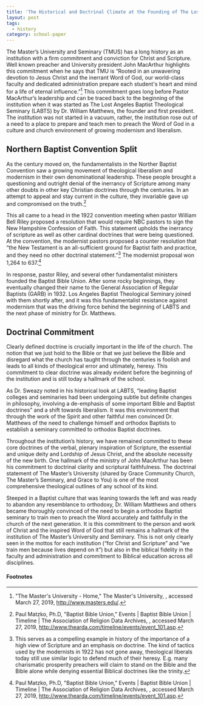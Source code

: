 ```yaml
---
title: 'The Historical and Doctrinal Climate at the Founding of The Los Angeles Baptist Theological Seminary'
layout: post
tags:
  - history
category: school-paper
---
```

The Master’s University and Seminary (TMUS) has a long history as an institution with a firm commitment and conviction for Christ and Scripture. Well known preacher and University president John MacArthur highlights this commitment when he says that TMU is “Rooted in an unwavering devotion to Jesus Christ and the inerrant Word of God, our world-class faculty and dedicated administration prepare each student's heart and mind for a life of eternal influence.”[^1]  This commitment goes long before Pastor MacArthur’s leadership and can be traced back to the beginning of the institution when it was started as The Lost Angeles Baptist Theological Seminary (LABTS) by Dr. William Matthews, the founder and first president. The institution was not started in a vacuum, rather, the institution rose out of a need to a place to prepare and teach men to preach the Word of God in a culture and church environment of growing modernism and liberalism. 

## Northern Baptist Convention Split

As the century moved on, the fundamentalists in the Norther Baptist Convention saw a growing movement of theological liberalism and modernism in their own denominational leadership. These people brought a questioning and outright denial of the inerrancy of Scripture among many other doubts in other key Christian doctrines through the centuries. In an attempt to appeal and stay current in the culture, they invariable gave up and compromised on the truth.[^2]

This all came to a head in the 1922 convention meeting when pastor William Bell Riley proposed a resolution that would require NBC pastors to sign the New Hampshire Confession of Faith. This statement upholds the inerrancy of scripture as well as other cardinal doctrines that were being questioned. At the convention, the modernist pastors proposed a counter resolution that “the New Testament is an all-sufficient ground for Baptist faith and practice, and they need no other doctrinal statement.”[^3] The modernist proposal won 1,264 to 637.[^4]

In response, pastor Riley, and several other fundamentalist ministers founded the Baptist Bible Union. After some rocky beginnings, they eventually changed their name to the General Association of Regular Baptists (GARB) in 1932. Los Angeles Baptist Theological Seminary joined with them shortly after, and it was this fundamentalist resistance against modernism that was the driving force behind the beginning of LABTS and the next phase of ministry for  Dr. Matthews. 

## Doctrinal Commitment

Clearly defined doctrine is crucially important in the life of the church. The notion that we just hold to the Bible or that we just believe the Bible and disregard what the church has taught through the centuries is foolish and leads to all kinds of theological error and ultimately, heresy. This commitment to clear doctrine was already evident before the beginning of the institution and is still today a hallmark of the school.

As Dr. Sweazy noted in his historical look at LABTS, “leading Baptist colleges and seminaries had been undergoing subtle but definite changes in philosophy, involving a de-emphasis of some important Bible and Baptist doctrines” and a shift towards liberalism. It was this environment that through the work of the Spirit and other faithful men convinced Dr. Matthews of the need to challenge himself and orthodox Baptists to establish a seminary committed to orthodox Baptist doctrines.

Throughout the institution’s history, we have remained committed to these core doctrines of the verbal, plenary inspiration of Scripture, the essential and unique deity and Lordship of Jesus Christ, and the absolute necessity of the new birth. One hallmark of the ministry of John MacArthur has been his commitment to doctrinal clarity and scriptural faithfulness. The doctrinal statement of The Master’s University (shared by Grace Community Church, The Master’s Seminary, and Grace to You) is one of the most comprehensive theological outlines of any school of its kind.  

Steeped in a Baptist culture that was leaning towards the left and was ready to abandon any resemblance to orthodoxy, Dr. William Matthews and others became thoroughly convinced of the need to begin a orthodox Baptist seminary to train men to preach the Word accurately and faithfully in the church of the next generation. It is this commitment to the person and work of Christ and the inspired Word of God that still remains a hallmark of the institution of The Master’s University and Seminary. This is not only clearly seen in the mottos for each institution (“for Christ and Scripture” and “we train men because lives depend on it”) but also in the biblical fidelity in the faculty and administration and commitment to Biblical education across all disciplines. 

#### Footnotes
[^1]: "The Master's University - Home," The Master's University, , accessed March 27, 2019, http://www.masters.edu/.
[^2]: Paul Matzko, Ph.D, "Baptist Bible Union," Events | Baptist Bible Union | Timeline | The Association of Religion Data Archives, , accessed March 27, 2019, http://www.thearda.com/timeline/events/event_101.asp.
[^3]: This serves as a compelling example in history of the importance of a high view of Scripture and an emphasis on doctrine. The kind of tactics used by the modernists in 1922 has not gone away, theological liberals today still use similar logic to defend much of their heresy. E.g. many charismatic prosperity preachers will claim to stand on the Bible and the Bible alone while denying essential Biblical doctrines like the trinity. 
[^4]: Paul Matzko, Ph.D, "Baptist Bible Union," Events | Baptist Bible Union | Timeline | The Association of Religion Data Archives, , accessed March 27, 2019, http://www.thearda.com/timeline/events/event_101.asp.
